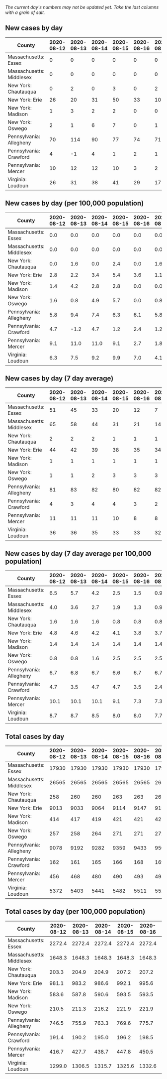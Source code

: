 _The current day's numbers may not be updated yet. Take the last columns with a grain of salt._
## New cases by day

| County | 2020-08-12 | 2020-08-13 | 2020-08-14 | 2020-08-15 | 2020-08-16 | 2020-08-17 | 2020-08-18 |
| --- | --- | --- | --- | --- | --- | --- | --- |
| Massachusetts: Essex | 0 | 0 | 0 | 0 | 0 | 0 |  |
| Massachusetts: Middlesex | 0 | 0 | 0 | 0 | 0 | 0 |  |
| New York: Chautauqua | 0 | 2 | 0 | 3 | 0 | 2 | 6 |
| New York: Erie | 26 | 20 | 31 | 50 | 33 | 10 | 30 |
| New York: Madison | 1 | 3 | 2 | 2 | 0 | 0 | 2 |
| New York: Oswego | 2 | 1 | 6 | 7 | 0 | 1 |  |
| Pennsylvania: Allegheny | 70 | 114 | 90 | 77 | 74 | 71 | 45 |
| Pennsylvania: Crawford | 4 | -1 | 4 | 1 | 2 | 1 | 3 |
| Pennsylvania: Mercer | 10 | 12 | 12 | 10 | 3 | 2 | 9 |
| Virginia: Loudoun | 26 | 31 | 38 | 41 | 29 | 17 | 24 |

## New cases by day (per 100,000 population)

| County | 2020-08-12 | 2020-08-13 | 2020-08-14 | 2020-08-15 | 2020-08-16 | 2020-08-17 | 2020-08-18 |
| --- | --- | --- | --- | --- | --- | --- | --- |
| Massachusetts: Essex | 0.0 | 0.0 | 0.0 | 0.0 | 0.0 | 0.0 |  |
| Massachusetts: Middlesex | 0.0 | 0.0 | 0.0 | 0.0 | 0.0 | 0.0 |  |
| New York: Chautauqua | 0.0 | 1.6 | 0.0 | 2.4 | 0.0 | 1.6 | 4.7 |
| New York: Erie | 2.8 | 2.2 | 3.4 | 5.4 | 3.6 | 1.1 | 3.3 |
| New York: Madison | 1.4 | 4.2 | 2.8 | 2.8 | 0.0 | 0.0 | 2.8 |
| New York: Oswego | 1.6 | 0.8 | 4.9 | 5.7 | 0.0 | 0.8 |  |
| Pennsylvania: Allegheny | 5.8 | 9.4 | 7.4 | 6.3 | 6.1 | 5.8 | 3.7 |
| Pennsylvania: Crawford | 4.7 | -1.2 | 4.7 | 1.2 | 2.4 | 1.2 | 3.5 |
| Pennsylvania: Mercer | 9.1 | 11.0 | 11.0 | 9.1 | 2.7 | 1.8 | 8.2 |
| Virginia: Loudoun | 6.3 | 7.5 | 9.2 | 9.9 | 7.0 | 4.1 | 5.8 |

## New cases by day (7 day average)

| County | 2020-08-12 | 2020-08-13 | 2020-08-14 | 2020-08-15 | 2020-08-16 | 2020-08-17 | 2020-08-18 |
| --- | --- | --- | --- | --- | --- | --- | --- |
| Massachusetts: Essex | 51 | 45 | 33 | 20 | 12 | 7 |  |
| Massachusetts: Middlesex | 65 | 58 | 44 | 31 | 21 | 14 |  |
| New York: Chautauqua | 2 | 2 | 2 | 1 | 1 | 1 | 2 |
| New York: Erie | 44 | 42 | 39 | 38 | 35 | 34 | 29 |
| New York: Madison | 1 | 1 | 1 | 1 | 1 | 1 | 1 |
| New York: Oswego | 1 | 1 | 2 | 3 | 3 | 3 |  |
| Pennsylvania: Allegheny | 81 | 83 | 82 | 80 | 82 | 82 | 77 |
| Pennsylvania: Crawford | 4 | 3 | 4 | 4 | 3 | 2 | 2 |
| Pennsylvania: Mercer | 11 | 11 | 11 | 10 | 8 | 8 | 8 |
| Virginia: Loudoun | 36 | 36 | 35 | 33 | 33 | 32 | 29 |

## New cases by day (7 day average per 100,000 population)

| County | 2020-08-12 | 2020-08-13 | 2020-08-14 | 2020-08-15 | 2020-08-16 | 2020-08-17 | 2020-08-18 |
| --- | --- | --- | --- | --- | --- | --- | --- |
| Massachusetts: Essex | 6.5 | 5.7 | 4.2 | 2.5 | 1.5 | 0.9 |  |
| Massachusetts: Middlesex | 4.0 | 3.6 | 2.7 | 1.9 | 1.3 | 0.9 |  |
| New York: Chautauqua | 1.6 | 1.6 | 1.6 | 0.8 | 0.8 | 0.8 | 1.6 |
| New York: Erie | 4.8 | 4.6 | 4.2 | 4.1 | 3.8 | 3.7 | 3.2 |
| New York: Madison | 1.4 | 1.4 | 1.4 | 1.4 | 1.4 | 1.4 | 1.4 |
| New York: Oswego | 0.8 | 0.8 | 1.6 | 2.5 | 2.5 | 2.5 |  |
| Pennsylvania: Allegheny | 6.7 | 6.8 | 6.7 | 6.6 | 6.7 | 6.7 | 6.3 |
| Pennsylvania: Crawford | 4.7 | 3.5 | 4.7 | 4.7 | 3.5 | 2.4 | 2.4 |
| Pennsylvania: Mercer | 10.1 | 10.1 | 10.1 | 9.1 | 7.3 | 7.3 | 7.3 |
| Virginia: Loudoun | 8.7 | 8.7 | 8.5 | 8.0 | 8.0 | 7.7 | 7.0 |

## Total cases by day

| County | 2020-08-12 | 2020-08-13 | 2020-08-14 | 2020-08-15 | 2020-08-16 | 2020-08-17 | 2020-08-18 |
| --- | --- | --- | --- | --- | --- | --- | --- |
| Massachusetts: Essex | 17930 | 17930 | 17930 | 17930 | 17930 | 17930 |  |
| Massachusetts: Middlesex | 26565 | 26565 | 26565 | 26565 | 26565 | 26565 |  |
| New York: Chautauqua | 258 | 260 | 260 | 263 | 263 | 265 | 271 |
| New York: Erie | 9013 | 9033 | 9064 | 9114 | 9147 | 9157 | 9187 |
| New York: Madison | 414 | 417 | 419 | 421 | 421 | 421 | 423 |
| New York: Oswego | 257 | 258 | 264 | 271 | 271 | 272 |  |
| Pennsylvania: Allegheny | 9078 | 9192 | 9282 | 9359 | 9433 | 9504 | 9549 |
| Pennsylvania: Crawford | 162 | 161 | 165 | 166 | 168 | 169 | 172 |
| Pennsylvania: Mercer | 456 | 468 | 480 | 490 | 493 | 495 | 504 |
| Virginia: Loudoun | 5372 | 5403 | 5441 | 5482 | 5511 | 5528 | 5552 |

## Total cases by day (per 100,000 population)

| County | 2020-08-12 | 2020-08-13 | 2020-08-14 | 2020-08-15 | 2020-08-16 | 2020-08-17 | 2020-08-18 |
| --- | --- | --- | --- | --- | --- | --- | --- |
| Massachusetts: Essex | 2272.4 | 2272.4 | 2272.4 | 2272.4 | 2272.4 | 2272.4 |  |
| Massachusetts: Middlesex | 1648.3 | 1648.3 | 1648.3 | 1648.3 | 1648.3 | 1648.3 |  |
| New York: Chautauqua | 203.3 | 204.9 | 204.9 | 207.2 | 207.2 | 208.8 | 213.5 |
| New York: Erie | 981.1 | 983.2 | 986.6 | 992.1 | 995.6 | 996.7 | 1000.0 |
| New York: Madison | 583.6 | 587.8 | 590.6 | 593.5 | 593.5 | 593.5 | 596.3 |
| New York: Oswego | 210.5 | 211.3 | 216.2 | 221.9 | 221.9 | 222.8 |  |
| Pennsylvania: Allegheny | 746.5 | 755.9 | 763.3 | 769.6 | 775.7 | 781.6 | 785.3 |
| Pennsylvania: Crawford | 191.4 | 190.2 | 195.0 | 196.2 | 198.5 | 199.7 | 203.2 |
| Pennsylvania: Mercer | 416.7 | 427.7 | 438.7 | 447.8 | 450.5 | 452.4 | 460.6 |
| Virginia: Loudoun | 1299.0 | 1306.5 | 1315.7 | 1325.6 | 1332.6 | 1336.8 | 1342.6 |
